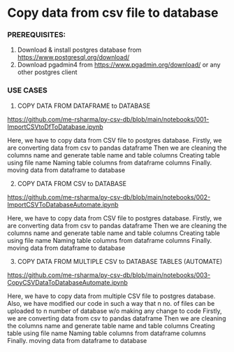 # Copy data from csv file to database


### PREREQUISITES:

1. Download & install postgres database from https://www.postgresql.org/download/
2. Download pgadmin4 from https://www.pgadmin.org/download/ or any other postgres client

### USE CASES

1. COPY DATA FROM DATAFRAME to DATABASE

https://github.com/me-rsharma/py-csv-db/blob/main/notebooks/001-ImportCSVtoDfToDatabase.ipynb

<p>
  Here, we have to copy data from CSV file to postgres database.
  Firstly, we are converting data from csv to pandas dataframe
  Then we are cleaning the columns name and generate table name and table columns
  Creating table using file name
  Naming table columns from dataframe columns
  Finally. moving data from dataframe to database
</p>

2. COPY DATA FROM CSV to DATABASE

https://github.com/me-rsharma/py-csv-db/blob/main/notebooks/002-ImportCSVToDatabaseAutomate.ipynb

<p>
  Here, we have to copy data from CSV file to postgres database.
  Firstly, we are converting data from csv to pandas dataframe
  Then we are cleaning the columns name and generate table name and table columns
  Creating table using file name
  Naming table columns from dataframe columns
  Finally. moving data from dataframe to database
</p>

3. COPY DATA FROM MULTIPLE CSV to DATABASE TABLES (AUTOMATE)

https://github.com/me-rsharma/py-csv-db/blob/main/notebooks/003-CopyCSVDataToDatabaseAutomate.ipynb

<p>
  Here, we have to copy data from multiple CSV file to postgres database.
  Also, we have modified our code in such a way that n no. of files can be uploaded to n number of database w/o making any change to code
  Firstly, we are converting data from csv to pandas dataframe
  Then we are cleaning the columns name and generate table name and table columns
  Creating table using file name
  Naming table columns from dataframe columns
  Finally. moving data from dataframe to database
</p>

